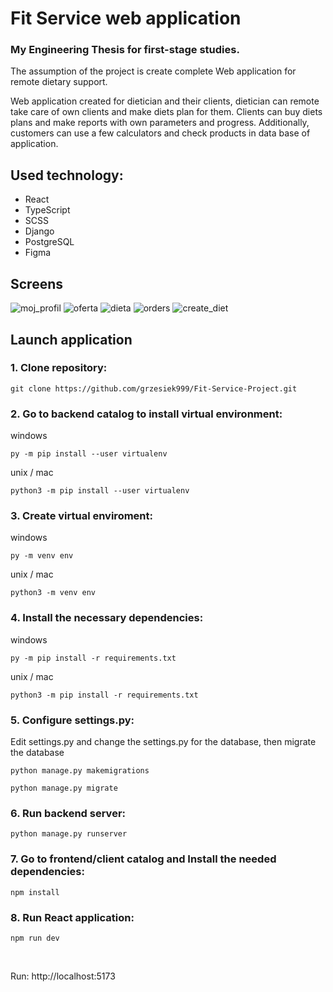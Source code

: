 # Fit Service web application

### My Engineering Thesis for first-stage studies.

The assumption of the project is create complete Web application for remote dietary support.

Web application created for dietician and their clients, dietician can remote take care of own clients and make diets plan for them. Clients can buy diets plans and make reports with own parameters and progress. Additionally, customers can use a few calculators and check products in data base of application.


## Used technology:
<ul>
    <li>React</li>
    <li>TypeScript</li>
    <li>SCSS</li>
    <li>Django</li>
    <li>PostgreSQL</li>
    <li>Figma</li>
</ul>


## Screens
![moj_profil](https://github.com/grzesiek999/Fit-Service-Project/assets/43814123/f90f02d5-2d7d-498a-9b92-249a80bb25f2)
![oferta](https://github.com/grzesiek999/Fit-Service-Project/assets/43814123/185cf343-185b-4cb5-800f-fe78f30b4071)
![dieta](https://github.com/grzesiek999/Fit-Service-Project/assets/43814123/875ec535-4b35-4413-be84-cd4ff40c4afc)
![orders](https://github.com/grzesiek999/Fit-Service-Project/assets/43814123/6c8d5d04-da82-4b36-a855-dc7df4b4938c)
![create_diet](https://github.com/grzesiek999/Fit-Service-Project/assets/43814123/fafbb0ff-4b45-41ba-8115-428a0e30e880)


## Launch application

### 1. Clone repository:
```
git clone https://github.com/grzesiek999/Fit-Service-Project.git
```
### 2. Go to backend catalog to install virtual environment:

windows
```
py -m pip install --user virtualenv
```

unix / mac
```
python3 -m pip install --user virtualenv
```

### 3. Create virtual enviroment:

windows
```
py -m venv env
```

unix / mac
```
python3 -m venv env
```

### 4. Install the necessary dependencies:

windows
```
py -m pip install -r requirements.txt
```

unix / mac
```
python3 -m pip install -r requirements.txt
```

### 5. Configure settings.py:

Edit settings.py and change the settings.py for the database, then migrate the database
```
python manage.py makemigrations
```
```
python manage.py migrate
```

### 6. Run backend server:

```
python manage.py runserver
```

### 7. Go to frontend/client catalog and Install the needed dependencies:

```
npm install
```

### 8. Run React application:

```
npm run dev
```

<br/>

Run: http://localhost:5173
